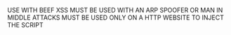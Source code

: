 USE WITH BEEF XSS
MUST BE USED WITH AN ARP SPOOFER OR MAN IN MIDDLE ATTACKS
MUST BE USED ONLY ON A HTTP WEBSITE TO INJECT THE SCRIPT
